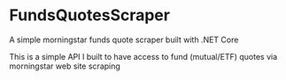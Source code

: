 # FundsQuotesScraper
A simple morningstar funds quote scraper built with .NET Core 

This is a simple API I built to have access to fund (mutual/ETF) quotes via morningstar web site scraping
